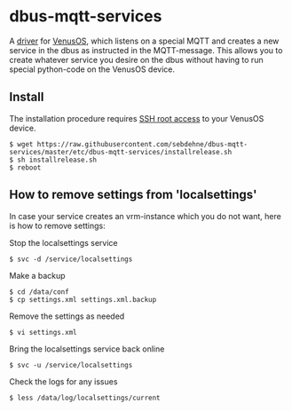# dbus-mqtt-services
A [driver](https://github.com/victronenergy/venus/wiki/howto-add-a-driver-to-Venus) 
for [VenusOS](https://github.com/victronenergy/venus/wiki), which listens on a special 
MQTT and creates a new service in the dbus as instructed in the MQTT-message. This allows 
you to create whatever service you desire on the dbus without having to run special 
python-code on the VenusOS device.

## Install
The installation procedure requires [SSH root access](https://www.victronenergy.com/live/ccgx:root_access) to your VenusOS device.

    $ wget https://raw.githubusercontent.com/sebdehne/dbus-mqtt-services/master/etc/dbus-mqtt-services/installrelease.sh
    $ sh installrelease.sh
    $ reboot

## How to remove settings from 'localsettings'
In case your service creates an vrm-instance which you do not want, here is how to remove settings:

Stop the localsettings service

    $ svc -d /service/localsettings

Make a backup

    $ cd /data/conf
    $ cp settings.xml settings.xml.backup

Remove the settings as needed

    $ vi settings.xml

Bring the localsettings service back online

    $ svc -u /service/localsettings
    
Check the logs for any issues

    $ less /data/log/localsettings/current

